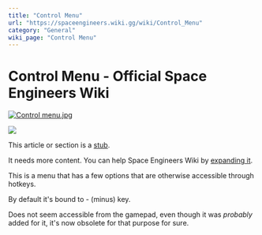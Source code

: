 ```yaml
---
title: "Control Menu"
url: "https://spaceengineers.wiki.gg/wiki/Control_Menu"
category: "General"
wiki_page: "Control Menu"
---
```


# Control Menu - Official Space Engineers Wiki

[![Control menu.jpg](https://spaceengineers.wiki.gg/images/thumb/Control_menu.jpg/320px-Control_menu.jpg?527267)](https://spaceengineers.wiki.gg/wiki/File:Control_menu.jpg)

![](https://spaceengineers.wiki.gg/images/thumb/Loading.png/48px-Loading.png?7bc3a9)

This article or section is a [stub](https://spaceengineers.wiki.gg/wiki/Category:Article_stubs "Category:Article stubs").

It needs more content. You can help Space Engineers Wiki by [expanding it](https://spaceengineers.wiki.gg/wiki/Control_Menu?action=edit).

This is a menu that has a few options that are otherwise accessible through hotkeys.

By default it's bound to \- (minus) key.

Does not seem accessible from the gamepad, even though it was _probably_ added for it, it's now obsolete for that purpose for sure.